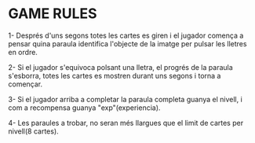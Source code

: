 # GAME RULES

1- Després d'uns segons totes les cartes es giren i el jugador comença a pensar quina paraula identifica l'objecte de la imatge per pulsar les 
   lletres en ordre.
   
2- Si el jugador s'equivoca polsant una lletra, el progrés de la paraula s'esborra, totes les cartes es mostren durant uns segons i torna a començar.

3- Si el jugador arriba a completar la paraula completa guanya el nivell, i com a recompensa guanya "exp"(experiencia).

4- Les paraules a trobar, no seran més llargues que el limit de cartes per nivell(8 cartes).


